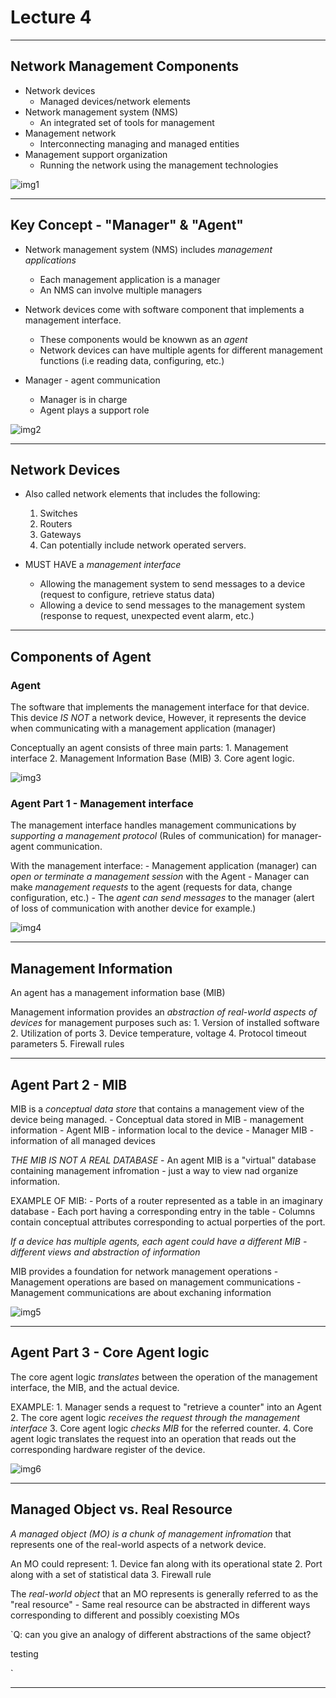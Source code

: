 # Lecture 4

----

## Network Management Components

- Network devices
	- Managed devices/network elements
- Network management system (NMS)
	- An integrated set of tools for management 
- Management network 
	- Interconnecting managing and managed entities 
- Management support organization
	- Running the network using the management technologies


![img1](L4-img/L4-1.png)
	
---- 

## Key Concept - "Manager" & "Agent"

- Network management system (NMS) includes *management applications*
	- Each management application is a manager 
	- An NMS can involve multiple managers
		
- Network devices come with software component that implements a management interface.
	- These components would be knowwn as an *agent*
	- Network devices can have multiple agents for different management functions (i.e reading data, configuring, etc.)
- Manager - agent communication
	- Manager is in charge
	- Agent plays a support role

![img2](L4-img/L4-2.png)
	
---- 

## Network Devices 

- Also called network elements that includes the following:
	1. Switches
	2. Routers
	3. Gateways
	4. Can potentially include network operated servers.
		
- MUST HAVE a *management interface*
	- Allowing the management system to send messages to a device (request to configure, retrieve status data)
	- Allowing a device to send messages to the management system (response to request, unexpected event alarm, etc.)
		
----

## Components of Agent

### Agent

The software that implements the management interface for that device. This device *IS NOT* a network device, However, it represents the device when communicating with a management application (manager)

Conceptually an agent consists of three main parts:
	1. Management interface
	2. Management Information Base (MIB)
	3. Core agent logic.
	
![img3](L4-img/L4-3.png)

### Agent Part 1 - Management interface

The management interface handles management communications by *supporting a management protocol* (Rules of communication) for manager-agent communication.

With the management interface:
	- Management application (manager) can *open or terminate a management session* with the Agent
	- Manager can make *management requests* to the agent (requests for data, change configuration, etc.)
	- The *agent can send messages* to the manager (alert of loss of communication with another device for example.)
	
![img4](L4-img/L4-4.png)

----

## Management Information

An agent has a management information base (MIB)

Management information provides an *abstraction of real-world aspects of devices* for management purposes such as:
	1. Version of installed software
	2. Utilization of ports
	3. Device temperature, voltage
	4. Protocol timeout parameters
	5. Firewall rules
	
----

## Agent Part 2 - MIB

MIB is a *conceptual data store* that contains a management view of the device being managed.
	- Conceptual data stored in MIB - management information 
	- Agent MIB - information local to the device
	- Manager MIB - information of all managed devices
	
*THE MIB IS NOT A REAL DATABASE*
	- An agent MIB is a "virtual" database containing management infromation - just a way to view nad organize information.
	
EXAMPLE OF MIB:
	- Ports of a router represented as a table in an imaginary database
	- Each port having a corresponding entry in the table
	- Columns contain conceptual attributes corresponding to actual porperties of the port.

*If a device has multiple agents, each agent could have a different MIB - different views and abstraction of information*

MIB provides a foundation for network management operations
	- Management operations are based on management communications
	- Management communications are about exchaning information 

![img5](L4-img/L4-5.png)

----

## Agent Part 3 - Core Agent logic

The core agent logic *translates* between the operation of the management interface, the MIB, and the actual device.
	
EXAMPLE:
	1. Manager sends a request to "retrieve a counter" into an Agent
	2. The core agent logic *receives the request through the management interface*
	3. Core agent logic *checks MIB* for the referred counter.
	4. Core agent logic translates the request into an operation that reads out the corresponding hardware register of the device.
	
![img6](L4-img/L4-6.png)

---- 

## Managed Object vs. Real Resource

*A managed object (MO) is a chunk of management infromation* that represents one of the real-world aspects of a network device.

An MO could represent:
	1. Device fan along with its operational state
	2. Port along with a set of statistical data
	3. Firewall rule
	
The *real-world object* that an MO represents is generally referred to as the "real resource"
	- Same real resource can be abstracted in different ways corresponding to different and possibly coexisting MOs
	
`Q: can you give an analogy of different abstractions of the same object?

testing 

`

---- 